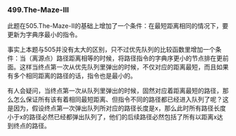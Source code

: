 ### 499.The-Maze-III

此题在505.The-Maze-II的基础上增加了一个条件：在最短距离相同的情况下，要更新为字典序最小的指令。

事实上本题与505并没有太大的区别，只不过优先队列的比较函数里增加一个条件：当（离源点）路径距离相等的时候，将路径指令的字典序更小的节点排在更前面。这样当终点第一次从优先队列里弹出的时候，不仅对应的距离最短，而且如果有多个相同距离的路径的话，指令也是最小的。

有人会疑问，当终点第一次从队列里弹出的时候，固然对应着距离最短的路径，那么怎么保证所有该有着相同最短距离、但指令不同的路径都已经进入队列了呢？这是因为，假设终点第一次弹出队列所对应的路径长度是x，那么此时所有路径长度小于x的路径必然已经都弹出队列了，他们的后续路径必然包括了所有以距离x达到终点的路径。
